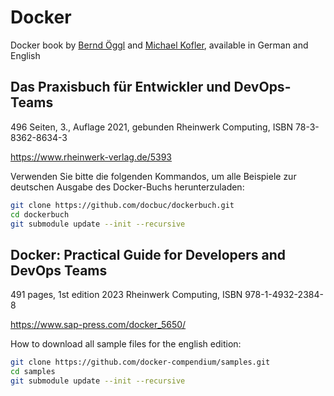 # Docker

Docker book by [Bernd Öggl](https://webman.at) and [Michael Kofler](https://kofler.info), available in German and English

## Das Praxisbuch für Entwickler und DevOps-Teams

496 Seiten, 3.,  Auflage 2021, gebunden
Rheinwerk Computing, ISBN 78-3-8362-8634-3

https://www.rheinwerk-verlag.de/5393

Verwenden Sie bitte die folgenden Kommandos, um alle Beispiele 
zur deutschen Ausgabe des Docker-Buchs herunterzuladen:

```bash
git clone https://github.com/docbuc/dockerbuch.git
cd dockerbuch
git submodule update --init --recursive
```

## Docker: Practical Guide for Developers and DevOps Teams

491 pages, 1st edition 2023
Rheinwerk Computing, ISBN 978-1-4932-2384-8

https://www.sap-press.com/docker_5650/

How to download all sample files for the english edition:

```bash
git clone https://github.com/docker-compendium/samples.git
cd samples
git submodule update --init --recursive
```
